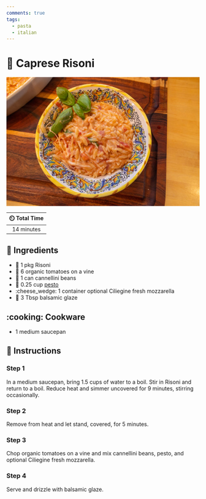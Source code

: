 ```yaml
---
comments: true
tags:
  - pasta
  - italian
---
```

# :spaghetti: Caprese Risoni

![Caprese Risoni](../assets/images/caprese-risoni.jpg)

| :timer_clock: Total Time |
|:-----------------------: |
| 14 minutes |

## :salt: Ingredients

- :spaghetti: 1 pkg Risoni
- :tomato: 6 organic tomatoes on a vine
- :canned_food: 1 can cannellini beans
- :herb: 0.25 cup [pesto][1]
- :cheese_wedge: 1 container optional Ciliegine fresh mozzarella
- :sake: 3 Tbsp balsamic glaze

## :cooking: Cookware

- 1 medium saucepan

## :pencil: Instructions

### Step 1

In a medium saucepan, bring 1.5 cups of water to a boil. Stir in Risoni and return to a boil. Reduce heat and simmer
uncovered for 9 minutes, stirring occasionally.

### Step 2

Remove from heat and let stand, covered, for 5 minutes.

### Step 3

Chop organic tomatoes on a vine and mix cannellini beans, pesto, and optional Ciliegine fresh mozzarella.

### Step 4

Serve and drizzle with balsamic glaze.

[1]: <../sauces-and-dressings/pesto/joy-of-cooking-pesto.md>
